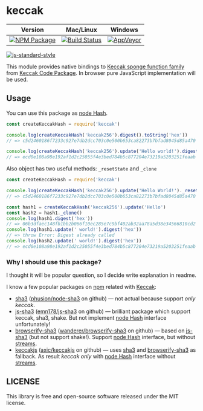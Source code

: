# keccak

Version | Mac/Linux | Windows
------- | --------- | -------
[![NPM Package](https://img.shields.io/npm/v/keccak.svg?style=flat-square)](https://www.npmjs.org/package/keccak) | [![Build Status](https://img.shields.io/travis/cryptocoinjs/keccak.svg?branch=master&style=flat-square)](https://travis-ci.org/cryptocoinjs/keccak) | [![AppVeyor](https://img.shields.io/appveyor/ci/fanatid/keccak.svg?branch=master&style=flat-square)](https://ci.appveyor.com/project/fanatid/keccak)

[![js-standard-style](https://cdn.rawgit.com/feross/standard/master/badge.svg)](https://github.com/feross/standard)

This module provides native bindings to [Keccak sponge function family][1] from [Keccak Code Package][2]. In browser pure JavaScript implementation will be used.

## Usage

You can use this package as [node Hash][3].

```js
const createKeccakHash = require('keccak')

console.log(createKeccakHash('keccak256').digest().toString('hex'))
// => c5d2460186f7233c927e7db2dcc703c0e500b653ca82273b7bfad8045d85a470

console.log(createKeccakHash('keccak256').update('Hello world!').digest('hex'))
// => ecd0e108a98e192af1d2c25055f4e3bed784b5c877204e73219a5203251feaab
```

Also object has two useful methods: `_resetState` and `_clone`

```js
const createKeccakHash = require('keccak')

console.log(createKeccakHash('keccak256').update('Hello World!')._resetState().digest('hex'))
// => c5d2460186f7233c927e7db2dcc703c0e500b653ca82273b7bfad8045d85a470

const hash1 = createKeccakHash('keccak256').update('Hello')
const hash2 = hash1._clone()
console.log(hash1.digest('hex'))
// => 06b3dfaec148fb1bb2b066f10ec285e7c9bf402ab32aa78a5d38e34566810cd2
console.log(hash1.update(' world!').digest('hex'))
// => throw Error: Digest already called
console.log(hash2.update(' world!').digest('hex'))
// => ecd0e108a98e192af1d2c25055f4e3bed784b5c877204e73219a5203251feaab
```

### Why I should use this package?

I thought it will be popular question, so I decide write explanation in readme.

I know a few popular packages on [npm][4] related with [Keccak][1]:

  - [sha3][5] ([phusion/node-sha3][6] on github) — not actual because support _only keccak_.
  - [js-sha3][7] ([emn178/js-sha3][8] on github) — brilliant package which support keccak, sha3, shake. But not implement [node Hash][3] interface unfortunately!
  - [browserify-sha3][9] ([wanderer/browserify-sha3][10] on github) — based on [js-sha3][7] (but not support shake!). Support [node Hash][3] interface, but without [streams][11].
  - [keccakjs][12] ([axic/keccakjs][13] on github) — uses [sha3][5] and [browserify-sha3][9] as fallback. As result _keccak only_ with [node Hash][3] interface without [streams][11].

## LICENSE

This library is free and open-source software released under the MIT license.

[1]: http://keccak.noekeon.org/
[2]: https://github.com/gvanas/KeccakCodePackage
[3]: https://nodejs.org/api/crypto.html#crypto_class_hash
[4]: http://npmjs.com/
[5]: https://www.npmjs.com/package/sha3
[6]: https://github.com/phusion/node-sha3
[7]: https://www.npmjs.com/package/js-sha3
[8]: https://github.com/emn178/js-sha3
[9]: https://www.npmjs.com/package/browserify-sha3
[10]: https://github.com/wanderer/browserify-sha3
[11]: http://nodejs.org/api/stream.html
[12]: https://www.npmjs.com/package/keccakjs
[13]: https://github.com/axic/keccakjs
